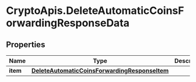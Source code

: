 # CryptoApis.DeleteAutomaticCoinsForwardingResponseData

## Properties

Name | Type | Description | Notes
------------ | ------------- | ------------- | -------------
**item** | [**DeleteAutomaticCoinsForwardingResponseItem**](DeleteAutomaticCoinsForwardingResponseItem.md) |  | 


